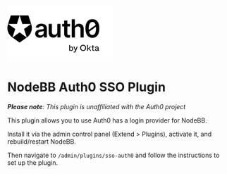 ![Auth0 Logo](./static/assets/logo.svg)

# NodeBB Auth0 SSO Plugin

_**Please note**: This plugin is unaffiliated with the Auth0 project_

This plugin allows you to use Auth0 has a login provider for NodeBB.

Install it via the admin control panel (Extend > Plugins), activate it, and rebuild/restart NodeBB.

Then navigate to `/admin/plugins/sso-auth0` and follow the instructions to set up the plugin.